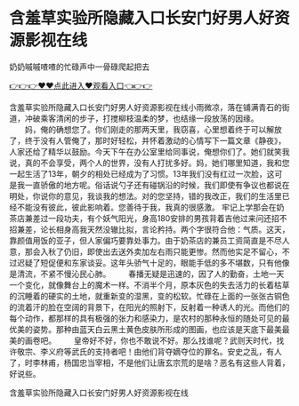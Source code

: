 # 含羞草实验所隐藏入口长安门好男人好资源影视在线
奶奶嘁嘁喳喳的忙碌声中一骨碌爬起把去

<a href="https://github.com/getmal/fdwwt/issues/2">👉👉👉♥♥点此进入♥观看入口👈👉👉</a>

含羞草实验所隐藏入口长安门好男人好资源影视在线小雨微凉，落在铺满青石的街道，冲破乘客清闲的步子，打搅柳枝温柔的梦，也结缘一段放荡的因缘。
　　妈，俺的确想您了。你们刚走的那两天里，我窃喜，心里想着终于可以解放了，终于没有人管俺了，那时好轻松，并怀着激动的心情写下一篇文章《静夜》，人家还给了精华以鼓励。今天下午在办公室里给同事说，俺想你们了。她们就笑我说，真的不会享受，两个人的世界，没有人打扰多好。妈，她们哪里知道，我和您一起生活了13年，朝夕的相处已经成为了习惯。13年我们没有红过一次脸，这可是我一直骄傲的地方呢。俗话说勺子还有碰锅沿的时候，我们即使有争议也都说在明处，你说你的意见，我谈我的想法。对的您坚持，错的我改正，我们的生活里已经不能没有彼此，彼此影响着。您善待于我，我真的很感激。
牢记上学那会在奶茶店兼差过一段功夫，有个妖气阳光，身高180安排的男孩背着吉他过来问还招不招兼差，论长相身高我天然没辙比拟，言论矜持。两个字很符合他：气质。这天，靠颜值用饭的亚子，但人家偏巧要靠处事力。由于奶茶店的兼员工资简直是不尽人意，那会入秋了仍旧，即使出去送外卖加左右雨只能更惨。然而他实足不留心，不过迟疑了短促便和东家谈妥。这年头骄气十足的，眼能手低的多不堪数，只有他像是清流，不紧不慢沁民心肺。
　　春播无疑是迅速的，因了人的勤奋，土地一天一个变化，就像舞台上的魔术一样。不消半个月，原本灰色的失去活力的长着枯草的沉睡着的硬实的土地，就重新变的湿黑，变的松软。忙碌在上面的一张张古铜色的流着汗的脸在空阔的背景下，在阳光的照射下，反射着一种诱人的光。而他们的每个动作，都那样的具有极强的张力和感染力，是农村的那种永恒的随处可见的最优美的姿势。那种由蓝天白云黑土黄色皮肤所形成的图画，也应该是天底下最美最美的画卷吧。
　　皇帝好不好，你也不敢说不好。那么找谁呢？武则天时代，找许敬宗、李义府等武氏的支持者吧！由他们背夺嫡夺位的罪名。安史之乱，有人了，时李林甫，杨国忠当宰相，不是他们让唐玄宗荒的是啥？恶名有这些人背着，好说些。

含羞草实验所隐藏入口长安门好男人好资源影视在线
